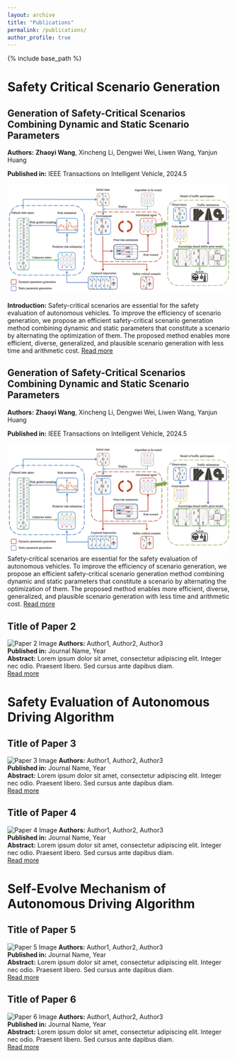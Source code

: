 ```yaml
---
layout: archive
title: "Publications"
permalink: /publications/
author_profile: true
---
```


{% include base_path %}

# Safety Critical Scenario Generation

## Generation of Safety-Critical Scenarios Combining Dynamic and Static Scenario Parameters
**Authors:** **Zhaoyi Wang**, Xincheng Li, Dengwei Wei, Liwen Wang, Yanjun Huang 

**Published in:** IEEE Transactions on Intelligent Vehicle, 2024.5  

<img src="/images/paper1-framework.png" alt="Paper 1 Image" style="width:800px;">


**Introduction:** Safety-critical scenarios are essential for the safety evaluation of autonomous vehicles. To improve the efficiency of scenario generation, we propose an efficient safety-critical scenario generation method combining dynamic and static parameters that constitute a scenario by alternating the optimization of them. The proposed method enables more efficient, diverse, generalized, and plausible scenario generation with less time and arithmetic cost. 
[Read more](link/to/full/paper1)

## Generation of Safety-Critical Scenarios Combining Dynamic and Static Scenario Parameters
**Authors:** **Zhaoyi Wang**, Xincheng Li, Dengwei Wei, Liwen Wang, Yanjun Huang 

**Published in:** IEEE Transactions on Intelligent Vehicle, 2024.5  

![Paper 1 Image](/images/paper1-framework.png)
Safety-critical scenarios are essential for the safety evaluation of autonomous vehicles. To improve the efficiency of scenario generation, we propose an efficient safety-critical scenario generation method combining dynamic and static parameters that constitute a scenario by alternating the optimization of them. The proposed method enables more efficient, diverse, generalized, and plausible scenario generation with less time and arithmetic cost. 
[Read more](link/to/full/paper1)

## Title of Paper 2
![Paper 2 Image](path/to/image2.jpg)
**Authors:** Author1, Author2, Author3  
**Published in:** Journal Name, Year  
**Abstract:** Lorem ipsum dolor sit amet, consectetur adipiscing elit. Integer nec odio. Praesent libero. Sed cursus ante dapibus diam.  
[Read more](link/to/full/paper2)

# Safety Evaluation of Autonomous Driving Algorithm

## Title of Paper 3
![Paper 3 Image](path/to/image3.jpg)
**Authors:** Author1, Author2, Author3  
**Published in:** Journal Name, Year  
**Abstract:** Lorem ipsum dolor sit amet, consectetur adipiscing elit. Integer nec odio. Praesent libero. Sed cursus ante dapibus diam.  
[Read more](link/to/full/paper3)

## Title of Paper 4
![Paper 4 Image](path/to/image4.jpg)
**Authors:** Author1, Author2, Author3  
**Published in:** Journal Name, Year  
**Abstract:** Lorem ipsum dolor sit amet, consectetur adipiscing elit. Integer nec odio. Praesent libero. Sed cursus ante dapibus diam.  
[Read more](link/to/full/paper4)

# Self-Evolve Mechanism of Autonomous Driving Algorithm

## Title of Paper 5
![Paper 5 Image](path/to/image5.jpg)
**Authors:** Author1, Author2, Author3  
**Published in:** Journal Name, Year  
**Abstract:** Lorem ipsum dolor sit amet, consectetur adipiscing elit. Integer nec odio. Praesent libero. Sed cursus ante dapibus diam.  
[Read more](link/to/full/paper5)

## Title of Paper 6
![Paper 6 Image](path/to/image6.jpg)
**Authors:** Author1, Author2, Author3  
**Published in:** Journal Name, Year  
**Abstract:** Lorem ipsum dolor sit amet, consectetur adipiscing elit. Integer nec odio. Praesent libero. Sed cursus ante dapibus diam.  
[Read more](link/to/full/paper6)
